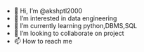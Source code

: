 - 👋 Hi, I’m @akshptl2000
- 👀 I’m interested in data engineering
- 🌱 I’m currently learning python,DBMS,SQL
- 💞️ I’m looking to collaborate on project
- 📫 How to reach me 

<!---
akshptl2000/akshptl2000 is a ✨ special ✨ repository because its `README.md` (this file) appears on your GitHub profile.
You can click the Preview link to take a look at your changes.
--->
